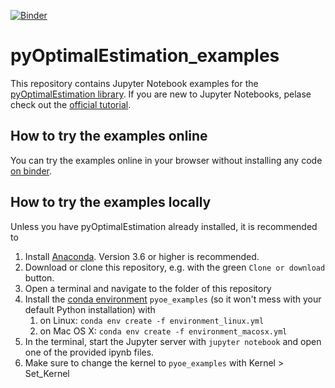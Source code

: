 [![Binder](https://mybinder.org/badge_logo.svg)](https://mybinder.org/v2/gh/maahn/pyOptimalEstimation_examples/master?filepath=Index.ipynb)

# pyOptimalEstimation_examples

This repository contains Jupyter Notebook examples for the [pyOptimalEstimation library](https://github.com/maahn/pyOptimalEstimation). If you are new to Jupyter Notebooks, pelase check out the [official tutorial](https://mybinder.org/v2/gh/ipython/ipython-in-depth/master?filepath=binder/Index.ipynb).


## How to try the examples online
You can try the examples online in your browser without installing any code [on binder](https://mybinder.org/v2/gh/maahn/pyOptimalEstimation_examples/master?filepath=Index.ipynb).

## How to try the examples locally
Unless you have pyOptimalEstimation already installed, it is recommended to 

1. Install [Anaconda](https://www.anaconda.com/distribution/#download-section). Version 3.6 or higher is recommended.
2. Download or clone this repository, e.g. with the green `Clone or download` button. 
3. Open a terminal and navigate to the folder of this repository
4. Install the [conda environment](https://docs.conda.io/projects/conda/en/latest/user-guide/tasks/manage-environments.html) `pyoe_examples` (so it won't mess with your default Python installation) with 
    1. on Linux: `conda env create -f environment_linux.yml`
    2. on Mac OS X: `conda env create -f environment_macosx.yml`
5. In the terminal, start the Jupyter server with `jupyter notebook` and open one of the provided ipynb files.
6. Make sure to change the kernel to `pyoe_examples` with Kernel > Set_Kernel




